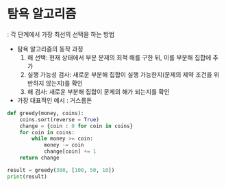 # 탐욕 알고리즘
: 각 단계에서 가장 최선의 선택을 하는 방법
- 탐욕 알고리즘의 동작 과정
    1. 해 선택: 현재 상태에서 부분 문제의 최적 해를 구한 뒤, 이를 부분해 집합에 추가
    2. 실행 가능성 검사: 새로운 부분해 집합이 실행 가능한지(문제의 제약 조건을 위반하지 않는지)를 확인
    3. 해 검사: 새로운 부분해 집합이 문제의 해가 되는지를 확인
- 가장 대표적인 예시 : 거스름돈
```python
def greedy(money, coins):
    coins.sort(reverse = True)
    change = {coin : 0 for coin in coins}
    for coin in coins:
        while money >= coin:
            money -= coin
            change[coin] += 1
    return change

result = greedy(380, [100, 50, 10])
print(result)
```